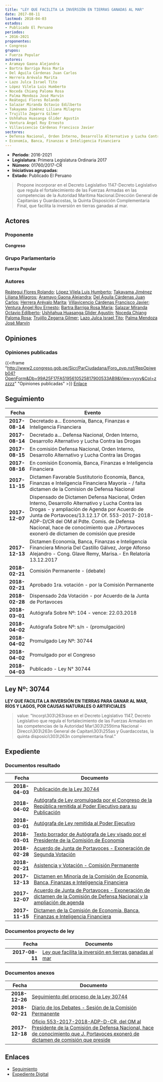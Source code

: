 ```yaml
---
title: "LEY QUE FACILITA LA INVERSIÓN EN TIERRAS GANADAS AL MAR"
date: 2017-08-11
lastmod: 2018-04-03
estados:
- Publicado El Peruano
periodos:
- 2016-2021
proponentes:
- Congreso
grupos:
- Fuerza Popular
autores:
- Aramayo Gaona Alejandra
- Bartra Barriga Rosa María
- Del Águila Cárdenas Juan Carlos
- Herrera Arévalo Marita
- Lazo Julca Israel Tito
- López Vilela Luis Humberto
- Noceda Chiang Paloma Rosa
- Palma Mendoza José Marvín
- Reátegui Flores Rolando
- Salazar Miranda Octavio Edilberto
- Takayama Jiménez Liliana Milagros
- Trujillo Zegarra Gilmer
- Ushñahua Huasanga Glider Agustín
- Ventura Ángel Roy Ernesto
- Villavicencio Cárdenas Francisco Javier
sectores:
- Defensa Nacional, Orden Interno, Desarrollo Alternativo y Lucha Contra las Drogas
- Economía, Banca, Finanzas e Inteligencia Financiera
---
```

- **Periodo**: 2016-2021
- **Legislatura**: Primera Legislatura Ordinaria 2017
- **Número**: 01760/2017-CR
- **Iniciativas agrupadas**: 
- **Estado**: Publicado El Peruano

> Propone incorporar en el Decreto Legislativo 1147-Decreto Legislativo que regula el fortalecimiento de las Fuerzas Armadas en las competencias de la Autoridad Marítima Nacional.Dirección General de Capitanías y Guardacostas, la Quinta Disposición Complementaria Final, que facilita la inversión en tierras ganadas al mar.


## Actores

### Proponente

**Congreso**

### Grupo Parlamentario

**Fuerza Popular**

### Autores

[Reátegui Flores Rolando](mailto:mailto:rreategui@congreso.gob.pe); [López Vilela Luis Humberto](mailto:mailto:llopezv@congreso.gob.pe); [Takayama Jiménez Liliana Milagros](mailto:mailto:ltakayama@congreso.gob.pe); [Aramayo Gaona Alejandra](mailto:mailto:maramayo@congreso.gob.pe); [Del Águila Cárdenas Juan Carlos](mailto:mailto:jdelaguila@congreso.gob.pe); [Herrera Arévalo Marita](mailto:mailto:mherrera@congreso.gob.pe); [Villavicencio Cárdenas Francisco Javier](mailto:mailto:fvillavicencio@congreso.gob.pe); [Ventura Ángel Roy Ernesto](mailto:mailto:rventura@congreso.gob.pe); [Bartra Barriga Rosa María](mailto:mailto:rbartra@congreso.gob.pe); [Salazar Miranda Octavio Edilberto](mailto:mailto:osalazar@congreso.gob.pe); [Ushñahua Huasanga Glider Agustín](mailto:mailto:gushnahua@congreso.gob.pe); [Noceda Chiang Paloma Rosa](mailto:mailto:pnoceda@congreso.gob.pe); [Trujillo Zegarra Gilmer](mailto:mailto:gtrujilloz@congreso.gob.pe); [Lazo Julca Israel Tito](mailto:mailto:ilazo@congreso.gob.pe); [Palma Mendoza José Marvín](mailto:mailto:jpalma@congreso.gob.pe)

## Opiniones

### Opiniones publicadas

{{<iframe "http://www2.congreso.gob.pe/Sicr/ParCiudadana/Foro_pvp.nsf/RepOpiweb04?OpenForm&Db=99A25F17FA5195610525817900533AB9&View=yyyy&Col=zzzzz" "Opiniones publicadas" >}}
[Enlace](http://www2.congreso.gob.pe/Sicr/ParCiudadana/Foro_pvp.nsf/RepOpiweb04?OpenForm&Db=99A25F17FA5195610525817900533AB9&View=yyyy&Col=zzzzz)


## Seguimiento

| Fecha | Evento |
|------:|--------|
| **2017-08-14** | Decretado a... Economía, Banca, Finanzas e Inteligencia Financiera |
| **2017-08-14** | Decretado a... Defensa Nacional, Orden Interno, Desarrollo Alternativo y Lucha Contra las Drogas |
| **2017-08-15** | En comisión Defensa Nacional, Orden Interno, Desarrollo Alternativo y Lucha Contra las Drogas |
| **2017-08-16** | En comisión Economía, Banca, Finanzas e Inteligencia Financiera |
| **2017-11-15** | Dictamen Favorable Sustitutorio Economía, Banca, Finanzas e Inteligencia Financiera Mayoria - / falta dictamen de la Comision de Defensa Nacional |
| **2017-12-07** | Dispensado de Dictamen Defensa Nacional, Orden Interno, Desarrollo Alternativo y Lucha Contra las Drogas - y ampliación de Agenda por Acuerdo de Junta de Portavoces/13.12.17 Of. 553-2017-2018-ADP-D/CR del OM al Pdte. Comis. de Defensa Nacional, hace de conocimiento que J.Portavoces exoneró de dictamen de comisión que preside |
| **2017-12-13** | Dictamen Economía, Banca, Finanzas e Inteligencia Financiera Minoria Del Castillo Gálvez, Jorge Alfonso Alejandro - Cong. Glave Remy, Marisa.- En Relatoría 13.12.2017 |
| **2018-02-21** | Comisión Permanente - (debate) |
| **2018-02-21** | Aprobado 1ra. votación - por la Comisión Permanente |
| **2018-02-28** | Dispensado 2da Votación - por Acuerdo de la Junta de Portavoces |
| **2018-03-01** | Autógrafa Sobre Nº: 104 - vence: 22.03.2018 |
| **2018-04-02** | Autógrafa Sobre Nº: s/n - (promulgación) |
| **2018-04-02** | Promulgado Ley Nº: 30744 |
| **2018-04-02** | Promulgado por el Congreso |
| **2018-04-03** | Publicado - Ley N° 30744 |

## Ley Nº: 30744

**LEY QUE FACILITA LA INVERSIÓN EN TIERRAS PARA GANAR AL MAR, RÍOS Y LAGOS, POR CAUSAS NATURALES O ARTIFICIALES**

> value: "Incorp\303\263rase en el Decreto Legislativo 1147, Decreto Legislativo que regula el fortalecimiento de las Fuerzas Armadas en las competencias de la Autoridad Mar\303\255tima Nacional - Direcci\303\263n General de Capitan\303\255as y Guardacostas, la quinta disposici\303\263n complementaria final."


## Expediente

### Documentos resultado

| Fecha | Documento |
|------:|-----------|
| **2018-04-03** | [Publicación de la Ley 30744](http://www.leyes.congreso.gob.pe/Documentos/2016_2021/ADLP/Normas_Legales/30744-LEY.pdf) |
| **2018-04-02** | [Autógrafa de Ley promulgada por el Congreso de la República remitida al Poder Ejecutivo para su Publicación](http://www.leyes.congreso.gob.pe/Documentos/2016_2021/ADLP/Texto_Aprobado/AU0176020180402.pdf) |
| **2018-03-01** | [Autógrafa de Ley remitida al Poder Ejecutivo](http://www.leyes.congreso.gob.pe/Documentos/2016_2021/Autografas/Ley_y_de_Resolucion_Legislativa/AU0176020180301.pdf) |
| **2018-03-01** | [Texto borrador de Autógrafa de Ley visado por el Presidente de la Comisión de Economía](http://www.leyes.congreso.gob.pe/Documentos/2016_2021/Texto_Borrador_de_Autografa/BAU0176020180301.pdf) |
| **2018-02-28** | [Acuerdo de Junta de Portavoces - Exoneración de Segunda Votación](http://www.leyes.congreso.gob.pe/Documentos/2016_2021/Acuerdos/Junta_Portavoces/AJP0176200180228.pdf) |
| **2018-02-21** | [Asistencia y Votación - Comisión Permanente](http://www.leyes.congreso.gob.pe/Documentos/2016_2021/Asistencia_y_Votacion/Proyectos_de_Ley/AVCP0176020180221.pdf) |
| **2017-12-13** | [Dictamen en Minoría de la Comisión de Economía, Banca, Finanzas e Inteligencia Financiera](http://www.leyes.congreso.gob.pe/Documentos/2016_2021/Dictamenes/Proyectos_de_Ley/01760DC09MIN20171213.pdf) |
| **2017-12-07** | [Acuerdo de Junta de Portavoces - Exoneración de dictamen de la Comisión de Defensa Nacional y la ampliación de agenda](http://www.leyes.congreso.gob.pe/Documentos/2016_2021/Acuerdos/Junta_Portavoces/AJP0176020171207.PDF) |
| **2017-11-15** | [Dictamen de la Comisión de Economía, Banca, Finanzas e Inteligencia Financiera](http://www.leyes.congreso.gob.pe/Documentos/2016_2021/Dictamenes/Proyectos_de_Ley/01760DC09MAY20171115.pdf) |

### Documentos proyecto de ley

| Fecha | Documento |
|------:|-----------|
| **2017-08-11** | [Ley que facilita la inversión en tierras ganadas al mar](http://www.leyes.congreso.gob.pe/Documentos/2016_2021/Proyectos_de_Ley_y_de_Resoluciones_Legislativas/PL0176020170811.pdf) |

### Documentos anexos

| Fecha | Documento |
|------:|-----------|
| **2018-12-26** | [Seguimiento del proceso de la Ley 30744](http://www.leyes.congreso.gob.pe/Documentos/2016_2021/Seguimiento_de_Proyectos_de_Ley/01760PL20181226.pdf) |
| **2018-02-21** | [Diario de los Debates - Sesión de la Comisión Permanente](http://www.leyes.congreso.gob.pe/Documentos/2016_2021/ADLP/Diario_Debates/30744-TDD.pdf) |
| **2017-12-18** | [Oficio 553-2017-2018-ADP-D-CR, del OM al Presidente de la Comisión de Defensa Nacional, hace de conocimiento que J. Portavoces exoneró de dictamen de comisión que preside](http://www.leyes.congreso.gob.pe/Documentos/2016_2021/Oficios/Oficialia_Mayor/OFICIO-553-2017-2018-ADP-D-CR.pdf) |

## Enlaces

- [Seguimiento](http://www2.congreso.gob.pe/Sicr/TraDocEstProc/CLProLey2016.nsf/f7fff46988ca05b1052578e100829cc7/6a6e747e9259bc720525817900572284?OpenDocument)
- [Expediente Digital](http://www2.congreso.gob.pe/Sicr/TraDocEstProc/Expvirt_2011.nsf/visbusqptramdoc1621/01760?opendocument)

